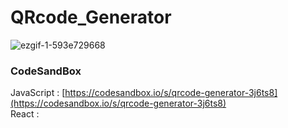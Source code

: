 # QRcode_Generator

![ezgif-1-593e729668](https://github.com/MontaKr/Functions/assets/115155803/c54da1a4-d128-4770-b0d9-d528d988d12a)

### CodeSandBox
JavaScript : [https://codesandbox.io/s/qrcode-generator-3j6ts8](https://codesandbox.io/s/qrcode-generator-3j6ts8) \
React : []()
